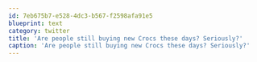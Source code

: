 ```yaml
---
id: 7eb675b7-e528-4dc3-b567-f2598afa91e5
blueprint: text
category: twitter
title: 'Are people still buying new Crocs these days? Seriously?'
caption: 'Are people still buying new Crocs these days? Seriously?'
---
```


